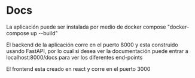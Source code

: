 # Docs

La aplicación puede ser instalada por medio de docker compose "docker-compose up --build"

El backend de la aplicación corre en el puerto 8000 y esta construido usando FastAPI, por lo cual si desea ver la documentación puede entrar a localhost:8000/docs para ver los diferentes end-points

El frontend esta creado en react y corre en el puerto 3000

